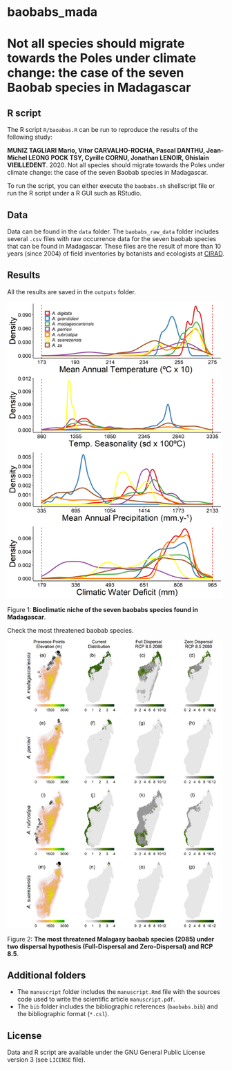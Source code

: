 # baobabs_mada

# Not all species should migrate towards the Poles under climate change: the case of the seven Baobab species in Madagascar

## R script

The R script `R/baoabas.R` can be run to reproduce the results of the following study:

**MUNIZ TAGLIARI Mario, Vitor CARVALHO-ROCHA, Pascal DANTHU, Jean-Michel LEONG POCK TSY, Cyrille CORNU, Jonathan LENOIR, Ghislain VIEILLEDENT**. 2020. Not all species should migrate towards the Poles under climate change: the case of the seven Baobab species in Madagascar.

To run the script, you can either execute the `baobabs.sh` shellscript file or run the R script under a R GUI such as RStudio.

## Data

Data can be found in the `data` folder. The `baobabs_raw_data` folder includes several `.csv` files with raw occurrence data for the seven baobab species that can be found in Madagascar. These files are the result of more than 10 years (since 2004) of field inventories by botanists and ecologists at [CIRAD](https://www.cirad.fr).

## Results

All the results are saved in the `outputs` folder.

<img alt="Bioclimatic niche of studied species" src="outputs/Fig_ap1_sps_niche2.png" width="500">

Figure 1: **Bioclimatic niche of the seven baobabs species found in Madagascar**.

Check the most threatened baobab species.

<img alt="Threatened baobab species" src="outputs/threat.png" width="500">

Figure 2: **The most threatened Malagasy baobab species (2085) under two dispersal hypothesis (Full-Dispersal and Zero-Dispersal) and RCP 8.5**.

## Additional folders

- The `manuscript` folder includes the `manuscript.Rmd` file with the sources code used to write the scientific article `manuscript.pdf`.
- The `bib` folder includes the bibliographic references (`baobabs.bib`) and the bibliographic format (`*.csl`).

## License

Data and R script are available under the GNU General Public License version 3 (see `LICENSE` file).

